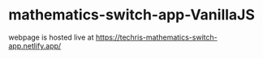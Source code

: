 # mathematics-switch-app-VanillaJS
webpage is hosted live at https://techris-mathematics-switch-app.netlify.app/
